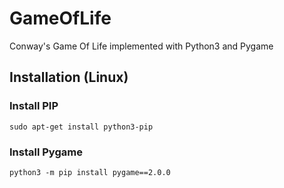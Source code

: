 # GameOfLife
Conway's Game Of Life implemented with Python3 and Pygame

## Installation (Linux)
### Install PIP
```shell
sudo apt-get install python3-pip
```

### Install Pygame
```shell
python3 -m pip install pygame==2.0.0
```